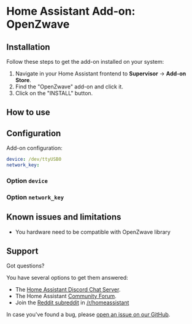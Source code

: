 # Home Assistant Add-on: OpenZwave

## Installation

Follow these steps to get the add-on installed on your system:

1. Navigate in your Home Assistant frontend to **Supervisor** -> **Add-on Store**.
2. Find the "OpenZwave" add-on and click it.
3. Click on the "INSTALL" button.

## How to use

## Configuration

Add-on configuration:

```yaml
device: /dev/ttyUSB0
network_key: 
```

### Option `device`


### Option `network_key`


## Known issues and limitations

- You hardware need to be compatible with OpenZwave library

## Support

Got questions?

You have several options to get them answered:

- The [Home Assistant Discord Chat Server][discord].
- The Home Assistant [Community Forum][forum].
- Join the [Reddit subreddit][reddit] in [/r/homeassistant][reddit]

In case you've found a bug, please [open an issue on our GitHub][issue].



[discord]: https://discord.gg/c5DvZ4e
[forum]: https://community.home-assistant.io
[issue]: https://github.com/home-assistant/hassio-addons/issues
[reddit]: https://reddit.com/r/homeassistant